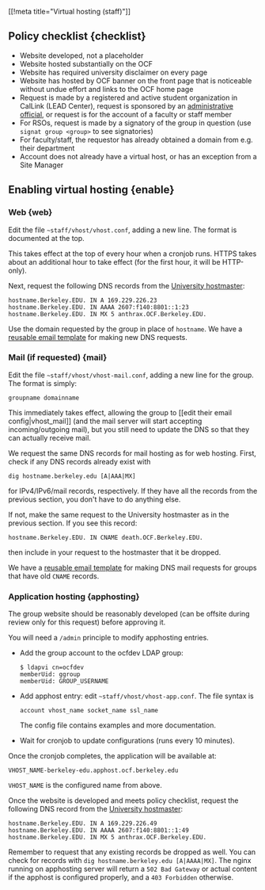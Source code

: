 [[!meta title="Virtual hosting (staff)"]]

## Policy checklist    {checklist}

* Website developed, not a placeholder
* Website hosted substantially on the OCF
* Website has required university disclaimer on every page
* Website has hosted by OCF banner on the front page that is noticeable without
  undue effort and links to the OCF home page
* Request is made by a registered and active student organization in CalLink
  (LEAD Center), request is sponsored by an [administrative
  official](http://compliance.berkeley.edu/delegation/principles), or request
  is for the account of a faculty or staff member
* For RSOs, request is made by a signatory of the group in question (use
  `signat group <group>` to see signatories)
* For faculty/staff, the requestor has already obtained a domain from e.g.
  their department
* Account does not already have a virtual host, or has an exception from a Site
  Manager


## Enabling virtual hosting    {enable}

### Web    {web}

Edit the file `~staff/vhost/vhost.conf`, adding a new line. The format is
documented at the top.

This takes effect at the top of every hour when a cronjob runs. HTTPS takes
about an additional hour to take effect (for the first hour, it will be
HTTP-only).

Next, request the following DNS records from the [University
hostmaster](http://www.net.berkeley.edu/hostmaster/):

    hostname.Berkeley.EDU. IN A 169.229.226.23
    hostname.Berkeley.EDU. IN AAAA 2607:f140:8801::1:23
    hostname.Berkeley.EDU. IN MX 5 anthrax.OCF.Berkeley.EDU.

Use the domain requested by the group in place of `hostname`. We have a
[reusable email
template](https://templates.ocf.berkeley.edu/#hostmaster-new-domain) for making
new DNS requests.

### Mail (if requested)    {mail}

Edit the file `~staff/vhost/vhost-mail.conf`, adding a new line for the group.
The format is simply:

    groupname domainname

This immediately takes effect, allowing the group to [[edit their email
config|vhost_mail]] (and the mail server will start accepting incoming/outgoing
mail), but you still need to update the DNS so that they can actually receive
mail.

We request the same DNS records for mail hosting as for web hosting. First,
check if any DNS records already exist with

    dig hostname.berkeley.edu [A|AAA|MX]

for IPv4/IPv6/mail records, respectively. If they have all the records from the
previous section, you don't have to do anything else.

If not, make the same request to the University hostmaster as in the previous
section. If you see this record:

    hostname.Berkeley.EDU. IN CNAME death.OCF.Berkeley.EDU.

then include in your request to the hostmaster that it be dropped.

We have a
[reusable email
template](https://templates.ocf.berkeley.edu/#hostmaster-add-mail) for making
DNS mail requests for groups that have old `CNAME` records.


### Application hosting    {apphosting}

The group website should be reasonably developed (can be offsite during review
only for this request) before approving it.

You will need a `/admin` principle to modify apphosting entries.

* Add the group account to the ocfdev LDAP group:

      $ ldapvi cn=ocfdev
      memberUid: ggroup
      memberUid: GROUP_USERNAME

* Add apphost entry: edit `~staff/vhost/vhost-app.conf`. The file syntax is

      account vhost_name socket_name ssl_name

  The config file contains examples and more documentation.

* Wait for cronjob to update configurations (runs every 10 minutes).

Once the cronjob completes, the application will be available at:

    VHOST_NAME-berkeley-edu.apphost.ocf.berkeley.edu

`VHOST_NAME` is the configured name from above.

Once the website is developed and meets policy checklist, request the following
DNS record from the [University
hostmaster](http://www.net.berkeley.edu/hostmaster/):

    hostname.Berkeley.EDU. IN A 169.229.226.49
    hostname.Berkeley.EDU. IN AAAA 2607:f140:8801::1:49
    hostname.Berkeley.EDU. IN MX 5 anthrax.OCF.Berkeley.EDU.

Remember to request that any existing records be dropped as well. You can check
for records with `dig hostname.berkeley.edu [A|AAAA|MX]`. The nginx running on
apphosting server will return a `502 Bad Gateway` or actual content if the
apphost is configured properly, and a `403 Forbidden` otherwise.
